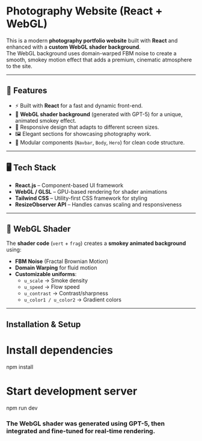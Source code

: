 # Photography Website (React + WebGL)

This is a modern **photography portfolio website** built with **React** and enhanced with a **custom WebGL shader background**.  
The WebGL background uses domain-warped FBM noise to create a smooth, smokey motion effect that adds a premium, cinematic atmosphere to the site.

---

## 🚀 Features
- ⚡ Built with **React** for a fast and dynamic front-end.
- 🎨 **WebGL shader background** (generated with GPT-5) for a unique, animated smokey effect.
- 📱 Responsive design that adapts to different screen sizes.
- 🖼️ Elegant sections for showcasing photography work.
- 🧩 Modular components (`Navbar`, `Body`, `Hero`) for clean code structure.

---

## 🖥️ Tech Stack
- **React.js** – Component-based UI framework
- **WebGL / GLSL** – GPU-based rendering for shader animations
- **Tailwind CSS** – Utility-first CSS framework for styling
- **ResizeObserver API** – Handles canvas scaling and responsiveness

---

## 🔮 WebGL Shader
The **shader code** (`vert` + `frag`) creates a **smokey animated background** using:
- **FBM Noise** (Fractal Brownian Motion)
- **Domain Warping** for fluid motion
- **Customizable uniforms**:
  - `u_scale` → Smoke density
  - `u_speed` → Flow speed
  - `u_contrast` → Contrast/sharpness
  - `u_color1 / u_color2` → Gradient colors



---

## Installation & Setup
# Install dependencies
npm install

# Start development server
npm run dev


### The **WebGL shader was generated using GPT-5**, then integrated and fine-tuned for real-time rendering.